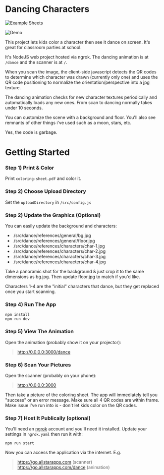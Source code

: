 
# Dancing Characters

![Example Sheets](https://www.dropbox.com/scl/fi/w1qybp8qzd3fi73jb3uny/dancing-character-sheets.jpg?rlkey=0amu2xlfb7iicdgl7tfd1m01p&dl=1)

![Demo](https://www.dropbox.com/scl/fi/s9r4fkz9ezlghrnjlj37p/dancing-character.gif?rlkey=5ydhmu9q7tro7usxoeiy46as6&dl=1)

This project lets kids color a character then see it dance on screen. It's great for classroom parties at school.

It's NodeJS web project hosted via ngrok. The dancing animation is at `/dance` and the scanner is at `/`.

When you scan the image, the client-side javascript detects the QR codes to determine which character was drawn (currently only one) and uses the QR code positioning to normalize the orientation/perspective into a jpg texture.

The dancing animation checks for new character textures periodically and automatically loads any new ones. From scan to dancing normally takes under 10 seconds.

You can customize the scene with a background and floor. You'll also see
remnants of other things i've used such as a moon, stars, etc.

Yes, the code is garbage.


# Getting Started

### Step 1) Print & Color

Print `coloring-sheet.pdf` and color it.

### Step 2) Choose Upload Directory

Set the `uploadDirectory` in `/src/config.js`

### Step 2) Update the Graphics (Optional)

You can easily update the background and characters:

 - ./src/dance/references/general/bg.jpg
 - ./src/dance/references/general/floor.jpg
 - ./src/dance/references/characters/char-1.jpg
 - ./src/dance/references/characters/char-2.jpg
 - ./src/dance/references/characters/char-3.jpg
 - ./src/dance/references/characters/char-4.jpg

Take a panoramic shot for the background & just crop it to the same dimensions as bg.jpg. Then update floor.jpg to match if you'd like.

Characters 1-4 are the "initial" characters that dance, but they get
replaced once you start scanning.

### Step 4) Run The App

```
npm install
npm run dev
```

### Step 5) View The Animation

Open the animation (probably show it on your projector):

> http://0.0.0.0:3000/dance

### Step 6) Scan Your Pictures

Open the scanner (probably on your phone):

> http://0.0.0.0:3000

Then take a picture of the coloring sheet. The app will immediately tell you "success" or an error message. Make sure all 4 QR codes are within frame. Make issue I've run into is - don't let kids color on the QR codes.

### Step 7) Host It Publically (optional)

You'll need an [ngrok](https://ngrok.com/) account and you'll need it installed. Update your settings in `ngrok.yaml` then run it with:

```
npm run start
```

Now you can access the application via the internet. E.g.

> https://go.allstarapps.com (scanner)
> https://go.allstarapps.com/dance (animation)

